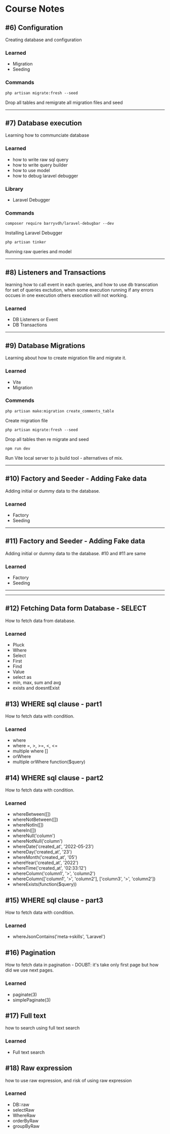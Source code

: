 # Course Notes
## #6) Configuration
Creating database and configuration
### Learned
* Migration
* Seeding
### Commands
```
php artisan migrate:fresh --seed
```
Drop all tables and remigrate all migration files and seed

<hr>

## #7) Database execution
Learning how to communciate database
### Learned
* how to write raw sql query
* how to write query builder
* how to use model
* how to debug laravel debugger
### Library
* Laravel Debugger
### Commands
```
composer require barryvdh/laravel-debugbar --dev
```
Installing Laravel Debugger
```
php artisan tinker
```
Running raw queries and model

<hr>

## #8) Listeners and Transactions
learning how to call event in each queries, and how to use db transcation for set of queries exctution, when some execution running if any errors occues in one execution others execution will not working.

### Learned
* DB Listeners or Event
* DB Transactions

<hr>

## #9) Database Migrations
Learning about how to create migration file and migrate it.

### Learned
* Vite
* Migration

### Commends
```
php artisan make:migration create_comments_table
```
Create migration file
```
php artisan migrate:fresh --seed
```
Drop all tables then re migrate and seed
```
npm run dev
```
Run Vite local server to js build tool - alternatives of mix.

<hr>

## #10) Factory and Seeder - Adding Fake data
Adding initial or dummy data to the database.

### Learned
* Factory
* Seeding

<hr>

## #11) Factory and Seeder - Adding Fake data
Adding initial or dummy data to the database. #10 and #11 are same

### Learned
* Factory
* Seeding


<hr><hr>

## #12) Fetching Data form Database - SELECT
How to fetch data from database.

### Learned
* Pluck
* Where
* Select
* First
* Find
* Value
* select as
* min, max, sum and avg
* exists and doesntExist

## #13) WHERE sql clause - part1
How to fetch data with condition.

### Learned
* where
* where =, >, >=, <, <=
* multiple where []
* orWhere
* multiple orWhere function($query)

## #14) WHERE sql clause - part2
How to fetch data with condition.

### Learned
* whereBetween([])
* whereNotBetween([])
* whereNotIn([])
* whereIn([])
* whereNull('column')
* whereNotNull('column')
* whereDate('created_at', '2022-05-23')
* whereDay('created_at', '23')
* whereMonth('created_at', '05')
* whereYear('created_at', '2022')
* whereTime('created_at', '02:33:12')
* whereColumn('column1', '>', 'column2')
* whereColumn(['column1', '>', 'column2'], ['column3', '>', 'column2'])
* whereExists(function($query))

## #15) WHERE sql clause - part3
How to fetch data with condition.

### Learned
* whereJsonContains('meta->skills', 'Laravel')

## #16) Pagination
How to fetch data in pagination - DOUBT: it's take only first page but how did we use next pages.

### Learned
* paginate(3)
* simplePaginate(3)

## #17) Full text
how to search using full text search

### Learned
* Full text search


## #18) Raw expression
how to use raw expression, and risk of using raw expression
### Learned
* DB::raw
* selectRaw
* WhereRaw
* orderByRaw
* groupByRaw
